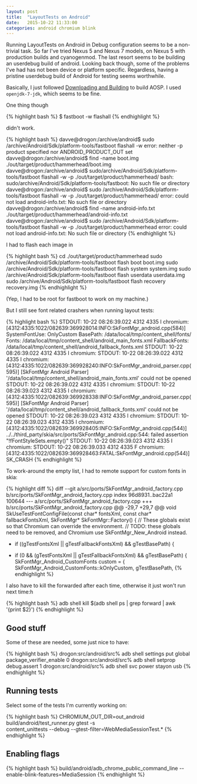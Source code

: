 ```yaml
---
layout: post
title:  "LayoutTests on Android"
date:   2015-10-22 11:33:00
categories: android chromium blink
---
```


Running LayoutTests on Android in Debug configuration seems to be a
non-trivial task. So far I've tried Nexus 5 and Nexus 7 models, on
Nexus 5 with production builds and cyanogenmod. The last resort seems
to be building an userdebug build of android. Looking back though,
some of the problems I've had has not been device or platform
specific. Regardless, having a pristine userdebug build of Android for
testing seems worthwhile.

Basically, I just followed [Downloading and Building] to build AOSP. I
used `openjdk-7-jdk`, which seems to be fine.

One thing though

{% highlight bash %}
$ fastboot -w flashall
{% endhighlight %}

didn't work.

{% highlight bash %}
davve@drogon:/archive/android$ sudo /archive/Android/Sdk/platform-tools/fastboot flashall -w
error: neither -p product specified nor ANDROID_PRODUCT_OUT set
davve@drogon:/archive/android$ find -name boot.img
./out/target/product/hammerhead/boot.img
davve@drogon:/archive/android$ sudo/archive/Android/Sdk/platform-tools/fastboot flashall -w -p ./out/target/product/hammerhead/
bash: sudo/archive/Android/Sdk/platform-tools/fastboot: No such file or directory
davve@drogon:/archive/android$ sudo /archive/Android/Sdk/platform-tools/fastboot flashall -w -p ./out/target/product/hammerhead/
error: could not load android-info.txt: No such file or directory
davve@drogon:/archive/android$ find -name android-info.txt
./out/target/product/hammerhead/android-info.txt
davve@drogon:/archive/android$ sudo /archive/Android/Sdk/platform-tools/fastboot flashall -w -p ./out/target/product/hammerhead
error: could not load android-info.txt: No such file or directory
{% endhighlight %}

I had to flash each image in

{% highlight bash %}
cd ./out/target/product/hammerhead
sudo /archive/Android/Sdk/platform-tools/fastboot flash boot boot.img
sudo /archive/Android/Sdk/platform-tools/fastboot flash system system.img
sudo /archive/Android/Sdk/platform-tools/fastboot flash userdata userdata.img
sudo /archive/Android/Sdk/platform-tools/fastboot flash recovery recovery.img
{% endhighlight %}

(Yep, I had to be root for fastboot to work on my machine.)

But I still see font related crashers when running layout tests:

{% highlight bash %}
STDOUT: 10-22 08:26:39.022  4312  4335 I chromium: [4312:4335:1022/082639:369928014:INFO:SkFontMgr_android.cpp(584)] SystemFontUse: OnlyCustom BasePath: /data/local/tmp/content_shell/fonts/ Fonts: /data/local/tmp/content_shell/android_main_fonts.xml FallbackFonts: /data/local/tmp/content_shell/android_fallback_fonts.xml
STDOUT: 10-22 08:26:39.022  4312  4335 I chromium: 
STDOUT: 10-22 08:26:39.022  4312  4335 I chromium: [4312:4335:1022/082639:369928240:INFO:SkFontMgr_android_parser.cpp(595)] [SkFontMgr Android Parser] '/data/local/tmp/content_shell/android_main_fonts.xml' could not be opened
STDOUT: 10-22 08:26:39.022  4312  4335 I chromium: 
STDOUT: 10-22 08:26:39.023  4312  4335 I chromium: [4312:4335:1022/082639:369928338:INFO:SkFontMgr_android_parser.cpp(595)] [SkFontMgr Android Parser] '/data/local/tmp/content_shell/android_fallback_fonts.xml' could not be opened
STDOUT: 10-22 08:26:39.023  4312  4335 I chromium: 
STDOUT: 10-22 08:26:39.023  4312  4335 I chromium: [4312:4335:1022/082639:369928405:INFO:SkFontMgr_android.cpp(544)] ../../third_party/skia/src/ports/SkFontMgr_android.cpp:544: failed assertion "!fFontStyleSets.empty()"
STDOUT: 10-22 08:26:39.023  4312  4335 I chromium: 
STDOUT: 10-22 08:26:39.033  4312  4335 F chromium: [4312:4335:1022/082639:369928463:FATAL:SkFontMgr_android.cpp(544)] SK_CRASH
{% endhighlight %}

To work-around the empty list, I had to remote support for custom
fonts in skia:

{% highlight diff %}
diff --git a/src/ports/SkFontMgr_android_factory.cpp b/src/ports/SkFontMgr_android_factory.cpp
index 96d8931..bac22a1 100644
--- a/src/ports/SkFontMgr_android_factory.cpp
+++ b/src/ports/SkFontMgr_android_factory.cpp
@@ -29,7 +29,7 @@ void SkUseTestFontConfigFile(const char* fontsXml, const char* fallbackFontsXml,
 SkFontMgr* SkFontMgr::Factory() {
     // These globals exist so that Chromium can override the environment.
     // TODO: these globals need to be removed, and Chromium use SkFontMgr_New_Android instead.
-    if ((gTestFontsXml || gTestFallbackFontsXml) && gTestBasePath) {
+    if (0 && (gTestFontsXml || gTestFallbackFontsXml) && gTestBasePath) {
         SkFontMgr_Android_CustomFonts custom = {
             SkFontMgr_Android_CustomFonts::kOnlyCustom,
             gTestBasePath,
{% endhighlight %}

I also have to kill the forwarded after each time, otherwise it just
won't run next time:h

{% highlight bash %}
adb shell kill $(adb shell ps | grep forward | awk '{print $2}')
{% endhighlight %}

## Good stuff ##

Some of these are needed, some just nice to have:

{% highlight bash %}
drogon:src/android/src% adb shell settings put global package_verifier_enable 0
drogon:src/android/src% adb shell setprop debug.assert 1
drogon:src/android/src% adb shell svc power stayon usb
{% endhighlight %}

## Running tests ##

Select some of the tests I'm currently working on:

{% highlight bash %}
CHROMIUM_OUT_DIR=out_android build/android/test_runner.py gtest -s \
  content_unittests --debug --gtest-filter=WebMediaSessionTest.\*
{% endhighlight %}

## Enabling flags ##

{% highlight bash %}
build/android/adb_chrome_public_command_line --enable-blink-features=MediaSession
{% endhighlight %}

[Downloading and Building]: https://source.android.com/source/requirements.html
